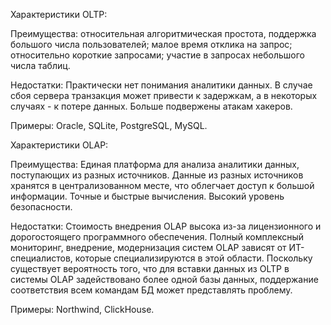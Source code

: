 Характеристики OLTP:

Преимущества:
относительная алгоритмическая простота,
поддержка большого числа пользователей;
малое время отклика на запрос;
относительно короткие запросами;
участие в запросах небольшого числа таблиц.

Недостатки:
Практически нет понимания аналитики данных.
В случае сбоя сервера транзакция может привести к задержкам, а в некоторых случаях - к потере данных.
Больше подвержены атакам хакеров.

Примеры: Oracle, SQLite, PostgreSQL, MySQL.



Характеристики OLAP:

Преимущества:
Единая платформа для анализа аналитики данных, поступающих из разных источников.
Данные из разных источников хранятся в централизованном месте, что облегчает доступ к большой информации.
Точные и быстрые вычисления.
Высокий уровень безопасности.

Недостатки:
Стоимость внедрения OLAP высока из-за лицензионного и дорогостоящего программного обеспечения.
Полный комплексный мониторинг, внедрение, модернизация систем OLAP зависят от ИТ-специалистов, которые специализируются в этой области.
Поскольку существует вероятность того, что для вставки данных из OLTP в системы OLAP задействовано более одной базы данных, поддержание соответствия всем командам БД может представлять проблему.

Примеры: Northwind, ClickHouse.
